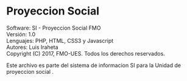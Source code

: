 # Proyeccion Social
Software: SI - Proyeccion Social FMO                                  
Versión: 1.0                                                          
Lenguajes: PHP, HTML, CSS3 y Javascript                                 
Autores: Luis Iraheta                                                   
Copyright (C) 2017, FMO-UES. Todos los derechos reservados.               

Este archivo es parte del sistema de informacion SI  para la Unidad de proyeccion social .             
